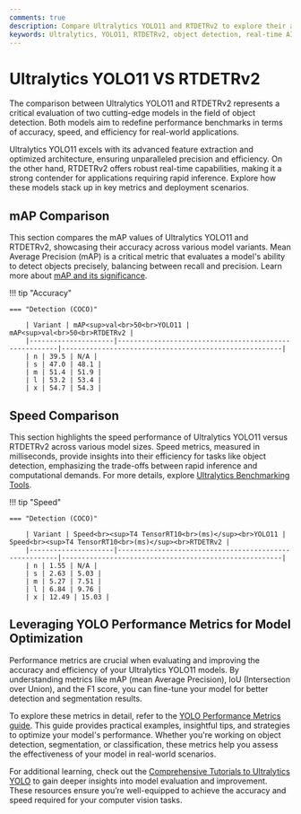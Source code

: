 ```yaml
---
comments: true
description: Compare Ultralytics YOLO11 and RTDETRv2 to explore their advancements in object detection, real-time AI, and computer vision. Discover which model excels in speed, accuracy, and efficiency for applications like edge AI and real-time deployments.
keywords: Ultralytics, YOLO11, RTDETRv2, object detection, real-time AI, edge AI, computer vision, efficiency, model comparison
---
```


# Ultralytics YOLO11 VS RTDETRv2

The comparison between Ultralytics YOLO11 and RTDETRv2 represents a critical evaluation of two cutting-edge models in the field of object detection. Both models aim to redefine performance benchmarks in terms of accuracy, speed, and efficiency for real-world applications.

Ultralytics YOLO11 excels with its advanced feature extraction and optimized architecture, ensuring unparalleled precision and efficiency. On the other hand, RTDETRv2 offers robust real-time capabilities, making it a strong contender for applications requiring rapid inference. Explore how these models stack up in key metrics and deployment scenarios.

## mAP Comparison

This section compares the mAP values of Ultralytics YOLO11 and RTDETRv2, showcasing their accuracy across various model variants. Mean Average Precision (mAP) is a critical metric that evaluates a model's ability to detect objects precisely, balancing between recall and precision. Learn more about [mAP and its significance](https://www.ultralytics.com/glossary/mean-average-precision-map).

!!! tip "Accuracy"

    === "Detection (COCO)"

    	| Variant | mAP<sup>val<br>50<br>YOLO11 | mAP<sup>val<br>50<br>RTDETRv2 |
    	|---------------------|-------------------------------------------------------|-------------------------------------------------------|
    	| n | 39.5 | N/A |
    	| s | 47.0 | 48.1 |
    	| m | 51.4 | 51.9 |
    	| l | 53.2 | 53.4 |
    	| x | 54.7 | 54.3 |

## Speed Comparison

This section highlights the speed performance of Ultralytics YOLO11 versus RTDETRv2 across various model sizes. Speed metrics, measured in milliseconds, provide insights into their efficiency for tasks like object detection, emphasizing the trade-offs between rapid inference and computational demands. For more details, explore [Ultralytics Benchmarking Tools](https://docs.ultralytics.com/modes/benchmark/).

!!! tip "Speed"

    === "Detection (COCO)"

    	| Variant | Speed<br><sup>T4 TensorRT10<br>(ms)</sup><br>YOLO11 | Speed<br><sup>T4 TensorRT10<br>(ms)</sup><br>RTDETRv2 |
    	|---------------------|-------------------------------------------------------|-------------------------------------------------------|
    	| n | 1.55 | N/A |
    	| s | 2.63 | 5.03 |
    	| m | 5.27 | 7.51 |
    	| l | 6.84 | 9.76 |
    	| x | 12.49 | 15.03 |

## Leveraging YOLO Performance Metrics for Model Optimization

Performance metrics are crucial when evaluating and improving the accuracy and efficiency of your Ultralytics YOLO11 models. By understanding metrics like mAP (mean Average Precision), IoU (Intersection over Union), and the F1 score, you can fine-tune your model for better detection and segmentation results.

To explore these metrics in detail, refer to the [YOLO Performance Metrics guide](https://docs.ultralytics.com/guides/yolo-performance-metrics/). This guide provides practical examples, insightful tips, and strategies to optimize your model's performance. Whether you're working on object detection, segmentation, or classification, these metrics help you assess the effectiveness of your model in real-world scenarios.

For additional learning, check out the [Comprehensive Tutorials to Ultralytics YOLO](https://docs.ultralytics.com/guides/) to gain deeper insights into model evaluation and improvement. These resources ensure you’re well-equipped to achieve the accuracy and speed required for your computer vision tasks.

